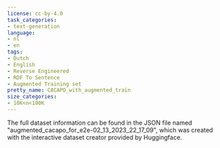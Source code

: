```yaml
---
license: cc-by-4.0
task_categories:
- text-generation
language:
- nl
- en
tags:
- Dutch
- English
- Reverse Engineered
- RDF To Sentence
- Augmented Training set
pretty_name: CACAPO_with_augmented_train
size_categories:
- 10K<n<100K
---
```


The full dataset information can be found in the JSON file named "augmented_cacapo_for_e2e-02_13_2023_22_17_09", which was created with the interactive dataset creator provided by Huggingface.